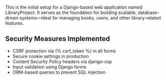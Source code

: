 This is the initial setup for a Django-based web application named LibraryProject. It serves as the foundation for building scalable, database-driven systems—ideal for managing books, users, and other library-related features.
## Security Measures Implemented

- CSRF protection via {% csrf_token %} in all forms
- Secure cookie settings in production
- Content Security Policy headers via django-csp
- Input validation using Django forms
- ORM-based queries to prevent SQL injection